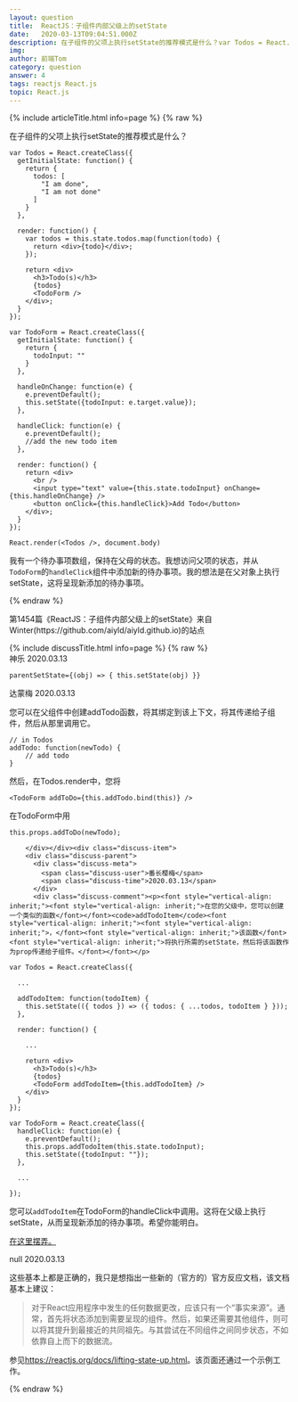 ```yaml
---
layout: question
title:  ReactJS：子组件内部父级上的setState
date:   2020-03-13T09:04:51.000Z
description: 在子组件的父项上执行setState的推荐模式是什么？var Todos = React.createClass({  getInitialStat...
img: 
author: 前端Tom
category: question
answer: 4
tags: reactjs React.js
topic: React.js
---
```

<div class="article-root">
  <div class="article">
    {% include articleTitle.html info=page %}
    {% raw %}
    <div class="article-content"><p><font style="vertical-align: inherit;"><font style="vertical-align: inherit;">在子组件的父项上执行setState的推荐模式是什么？</font></font></p>

<pre><code>var Todos = React.createClass({<font></font>
  getInitialState: function() {<font></font>
    return {<font></font>
      todos: [<font></font>
        "I am done",<font></font>
        "I am not done"<font></font>
      ]<font></font>
    }<font></font>
  },<font></font>
<font></font>
  render: function() {<font></font>
    var todos = this.state.todos.map(function(todo) {<font></font>
      return &lt;div&gt;{todo}&lt;/div&gt;;<font></font>
    });<font></font>
<font></font>
    return &lt;div&gt;<font></font>
      &lt;h3&gt;Todo(s)&lt;/h3&gt;<font></font>
      {todos}<font></font>
      &lt;TodoForm /&gt;<font></font>
    &lt;/div&gt;;<font></font>
  }<font></font>
});<font></font>
<font></font>
var TodoForm = React.createClass({<font></font>
  getInitialState: function() {<font></font>
    return {<font></font>
      todoInput: ""<font></font>
    }<font></font>
  },<font></font>
<font></font>
  handleOnChange: function(e) {<font></font>
    e.preventDefault();<font></font>
    this.setState({todoInput: e.target.value});<font></font>
  },<font></font>
<font></font>
  handleClick: function(e) {<font></font>
    e.preventDefault();<font></font>
    //add the new todo item<font></font>
  },<font></font>
<font></font>
  render: function() {<font></font>
    return &lt;div&gt;<font></font>
      &lt;br /&gt;<font></font>
      &lt;input type="text" value={this.state.todoInput} onChange={this.handleOnChange} /&gt;<font></font>
      &lt;button onClick={this.handleClick}&gt;Add Todo&lt;/button&gt;<font></font>
    &lt;/div&gt;;<font></font>
  }<font></font>
});<font></font>
<font></font>
React.render(&lt;Todos /&gt;, document.body)<font></font>
</code></pre>

<p><font style="vertical-align: inherit;"><font style="vertical-align: inherit;">我有一个待办事项数组，保持在父母的状态。</font><font style="vertical-align: inherit;">我想访问父项的状态，并从</font></font><code>TodoForm</code><font style="vertical-align: inherit;"><font style="vertical-align: inherit;">的</font></font><code>handleClick</code><font style="vertical-align: inherit;"><font style="vertical-align: inherit;">组件中</font><font style="vertical-align: inherit;">添加新的待办事项</font><font style="vertical-align: inherit;">。</font><font style="vertical-align: inherit;">我的想法是在父对象上执行setState，这将呈现新添加的待办事项。</font></font></p></div>
    {% endraw %}
  </div>
  <p class="winter_mark">第1454篇《ReactJS：子组件内部父级上的setState》来自Winter(https://github.com/aiyld/aiyld.github.io)的站点</p>
  <div class="discuss-wrapper">
    {% include discussTitle.html info=page %}
    {% raw %}
    <div class="discuss-item">
        <div class="discuss-parent">
          <div class="discuss-meta">
            <span class="discuss-user">神乐</span>
            <span class="discuss-time">2020.03.13</span>
          </div>
          <div class="discuss-comment"><pre><code>parentSetState={(obj) =&gt; { this.setState(obj) }}
</code></pre></div>
        </div></div><div class="discuss-item">
        <div class="discuss-parent">
          <div class="discuss-meta">
            <span class="discuss-user">达蒙梅</span>
            <span class="discuss-time">2020.03.13</span>
          </div>
          <div class="discuss-comment"><p><font style="vertical-align: inherit;"><font style="vertical-align: inherit;">您可以在父组件中创建addTodo函数，将其绑定到该上下文，将其传递给子组件，然后从那里调用它。</font></font></p>

<pre><code>// in Todos<font></font>
addTodo: function(newTodo) {<font></font>
    // add todo<font></font>
}<font></font>
</code></pre>

<p><font style="vertical-align: inherit;"><font style="vertical-align: inherit;">然后，在Todos.render中，您将 </font></font></p>

<pre><code>&lt;TodoForm addToDo={this.addTodo.bind(this)} /&gt;
</code></pre>

<p><font style="vertical-align: inherit;"><font style="vertical-align: inherit;">在TodoForm中用 </font></font></p>

<pre><code>this.props.addToDo(newTodo);
</code></pre></div>
        </div></div><div class="discuss-item">
        <div class="discuss-parent">
          <div class="discuss-meta">
            <span class="discuss-user">番长樱梅</span>
            <span class="discuss-time">2020.03.13</span>
          </div>
          <div class="discuss-comment"><p><font style="vertical-align: inherit;"><font style="vertical-align: inherit;">在您的父级中，您可以创建一个类似的函数</font></font><code>addTodoItem</code><font style="vertical-align: inherit;"><font style="vertical-align: inherit;">，</font><font style="vertical-align: inherit;">该函数</font><font style="vertical-align: inherit;">将执行所需的setState，然后将该函数作为prop传递给子组件。</font></font></p>

<pre><code>var Todos = React.createClass({<font></font>
<font></font>
  ...<font></font>
<font></font>
  addTodoItem: function(todoItem) {<font></font>
    this.setState(({ todos }) =&gt; ({ todos: { ...todos, todoItem } }));<font></font>
  },<font></font>
<font></font>
  render: function() {<font></font>
<font></font>
    ...<font></font>
<font></font>
    return &lt;div&gt;<font></font>
      &lt;h3&gt;Todo(s)&lt;/h3&gt;<font></font>
      {todos}<font></font>
      &lt;TodoForm addTodoItem={this.addTodoItem} /&gt;<font></font>
    &lt;/div&gt;<font></font>
  }<font></font>
});<font></font>
<font></font>
var TodoForm = React.createClass({<font></font>
  handleClick: function(e) {<font></font>
    e.preventDefault();<font></font>
    this.props.addTodoItem(this.state.todoInput);<font></font>
    this.setState({todoInput: ""});<font></font>
  },<font></font>
<font></font>
  ...<font></font>
<font></font>
});<font></font>
</code></pre>

<p><font style="vertical-align: inherit;"><font style="vertical-align: inherit;">您可以</font></font><code>addTodoItem</code><font style="vertical-align: inherit;"><font style="vertical-align: inherit;">在TodoForm的handleClick中</font><font style="vertical-align: inherit;">调用</font><font style="vertical-align: inherit;">。</font><font style="vertical-align: inherit;">这将在父级上执行setState，从而呈现新添加的待办事项。</font><font style="vertical-align: inherit;">希望你能明白。</font></font></p>

<p><a href="http://jsfiddle.net/sewttkqn/1/" rel="nofollow noreferrer"><font style="vertical-align: inherit;"><font style="vertical-align: inherit;">在这里摆弄。</font></font></a></p></div>
        </div></div><div class="discuss-item">
        <div class="discuss-parent">
          <div class="discuss-meta">
            <span class="discuss-user">null</span>
            <span class="discuss-time">2020.03.13</span>
          </div>
          <div class="discuss-comment"><p><font style="vertical-align: inherit;"><font style="vertical-align: inherit;">这些基本上都是正确的，我只是想指出一些新的（官方的）官方反应文档，该文档基本上建议：</font></font></p>

<blockquote>
  <p><font style="vertical-align: inherit;"><font style="vertical-align: inherit;">对于React应用程序中发生的任何数据更改，应该只有一个“事实来源”。</font><font style="vertical-align: inherit;">通常，首先将状态添加到需要呈现的组件。</font><font style="vertical-align: inherit;">然后，如果还需要其他组件，则可以将其提升到最接近的共同祖先。</font><font style="vertical-align: inherit;">与其尝试在不同组件之间同步状态，不如依靠自上而下的数据流。</font></font></p>
</blockquote>

<p><font style="vertical-align: inherit;"><font style="vertical-align: inherit;">参见</font></font><a href="https://reactjs.org/docs/lifting-state-up.html" rel="noreferrer"><font style="vertical-align: inherit;"><font style="vertical-align: inherit;">https://reactjs.org/docs/lifting-state-up.html</font></font></a><font style="vertical-align: inherit;"><font style="vertical-align: inherit;">。</font><font style="vertical-align: inherit;">该页面还通过一个示例工作。  </font></font></p></div>
        </div></div>
    {% endraw %}
  </div>
<div>

